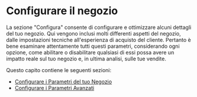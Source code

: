 # Configurare il negozio

La sezione "Configura" consente di configurare e ottimizzare alcuni dettagli del tuo negozio. Qui vengono inclusi molti differenti aspetti del negozio, dalle impostazioni tecniche all'esperienza di acquisto del cliente. Pertanto è bene esaminare attentamente tutti questi parametri, considerando ogni opzione, come abilitare o disabilitare qualsiasi di essi possa avere un impatto reale sul tuo negozio e, in ultima analisi, sulle tue vendite.  
  
Questo capito contiene le seguenti sezioni:

* [Configurare i Parametri del tuo Negozio](parametri-negozio/)
* [Configurare i Parametri Avanzati](parametri-avanzati/)

